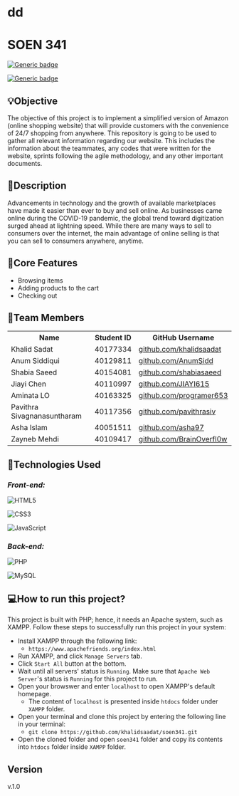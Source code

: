 # dd
# SOEN 341
[![Generic badge](https://img.shields.io/badge/SOEN341-Project-<BLUE>.svg)](https://shields.io/)

[![Generic badge](https://img.shields.io/badge/VERSION-Sprint1-<BLUE>.svg)](https://shields.io/)


## :bulb:Objective
The objective of this project is to implement a simplified version of Amazon (online shopping website) that will provide customers with the convenience of 24/7 shopping from anywhere. This repository is going to be used to gather all relevant information regarding our website. This includes the information about the teammates, any codes that were written for the website, sprints following the agile methodology, and any other important documents.

## :mag_right:Description
Advancements in technology and the growth of available marketplaces have made it easier than ever to buy and sell online. As businesses came online during the COVID-19 pandemic, the global trend toward digitization surged ahead at lightning speed. While there are many ways to sell to consumers over the internet, the main advantage of online selling is that you can sell to consumers anywhere, anytime.


## :memo:Core Features
- Browsing items
- Adding products to the cart
- Checking out

## :busts_in_silhouette:Team Members
<table>
  <tr>
    <th>Name</th>
    <th>Student ID</th>
    <th>GitHub Username</th>
  </tr>
 <tr>
    <td>Khalid Sadat</td>
    <td>40177334</td>
  <td><a href="https://github.com/khalidsaadat" target="_blank">github.com/khalidsaadat</a></td>
  </tr>
  <tr>
    <td>Anum Siddiqui</td>
    <td>40129811</td>
    <td><a href="https://github.com/AnumSidd" target="_blank">github.com/AnumSidd</a></td>
 </tr>
  <tr>
    <td>Shabia Saeed</td>
    <td>40154081</td>
    <td><a href="https://github.com/shabiasaeed" target="_blank">github.com/shabiasaeed</a></td>
  </tr>
  <tr>
    <td>Jiayi Chen</td>
    <td>40110997</td>
    <td><a href="https://github.com/JIAYI615" target="_blank">github.com/JIAYI615</a></td>
  </tr>
  <tr>
    <td>Aminata LO</td>
    <td>40163325</td>
    <td><a href="https://github.com/programer653" target="_blank">github.com/programer653</a></td>
  </tr>
  <tr>
    <td>Pavithra Sivagnanasuntharam</td>
    <td>40117356</td>
    <td><a href="https://github.com/pavithrasiv" target="_blank">github.com/pavithrasiv</a></td>
  </tr>
   <tr>
    <td>Asha Islam</td>
    <td>40051511</td>
    <td><a href="https://github.com/asha97" target="_blank">github.com/asha97</a></td>
  </tr>
   <tr>
    <td>Zayneb Mehdi</td>
    <td>40109417</td>
    <td><a href="https://github.com/BrainOverfl0w" target="_blank">github.com/BrainOverfl0w</a></td>
  </tr>
</table>

## :dizzy:Technologies Used

_<h3>Front-end:</h3>_

![HTML5](https://img.shields.io/badge/html5-%23E34F26.svg?style=for-the-badge&logo=html5&logoColor=white)

![CSS3](https://img.shields.io/badge/css3-%231572B6.svg?style=for-the-badge&logo=css3&logoColor=white)

![JavaScript](https://img.shields.io/badge/javascript-%23323330.svg?style=for-the-badge&logo=javascript&logoColor=%23F7DF1E)

_<h3>Back-end:</h3>_

![PHP](https://img.shields.io/badge/php-%23777BB4.svg?style=for-the-badge&logo=php&logoColor=white)

![MySQL](https://img.shields.io/badge/mysql-%2300f.svg?style=for-the-badge&logo=mysql&logoColor=white)

## :computer:How to run this project?
This project is built with PHP; hence, it needs an Apache system, such as XAMPP. Follow these steps to successfully run this project in your system:
 - Install XAMPP through the following link:
    - `https://www.apachefriends.org/index.html`
- Run XAMPP, and click `Manage Servers` tab. 
- Click `Start All` button at the bottom.
- Wait until all servers' status is `Running`. Make sure that `Apache Web Server`'s status is `Running` for this project to run.
- Open your browswer and enter `localhost` to open XAMPP's default homepage.
    -  The content of `localhost` is presented inside `htdocs` folder under `XAMPP` folder.
- Open your terminal and clone this project by entering the following line in your terminal:
    - `git clone https://github.com/khalidsaadat/soen341.git`
- Open the cloned folder and open `soen341` folder and copy its contents into `htdocs` folder inside `XAMPP` folder.

## Version
v.1.0
